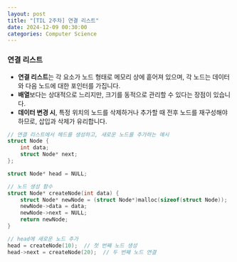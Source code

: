 ```yaml
---
layout: post
title: "[TIL 2주차] 연결 리스트"
date: 2024-12-09 00:30:00
categories: Computer Science
---
```



### 연결 리스트

- **연결 리스트**는 각 요소가 노드 형태로 메모리 상에 흩어져 있으며, 각 노드는 데이터와 다음 노드에 대한 포인터를 가집니다.
- **배열**보다는 상대적으로 느리지만, 크기를 동적으로 관리할 수 있다는 장점이 있습니다.
- **데이터 변경 시**, 특정 위치의 노드를 삭제하거나 추가할 때 전후 노드를 재구성해야 하므로, 삽입과 삭제가 유리합니다.

```c
// 연결 리스트에서 헤드를 생성하고, 새로운 노드를 추가하는 예시
struct Node {
    int data;
    struct Node* next;
};

struct Node* head = NULL;

// 노드 생성 함수
struct Node* createNode(int data) {
    struct Node* newNode = (struct Node*)malloc(sizeof(struct Node));
    newNode->data = data;
    newNode->next = NULL;
    return newNode;
}

// head에 새로운 노드 추가
head = createNode(10);  // 첫 번째 노드 생성
head->next = createNode(20);  // 두 번째 노드 연결
```
